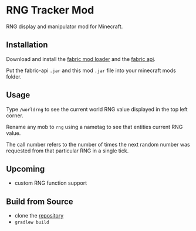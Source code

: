 # RNG Tracker Mod
RNG display and manipulator mod for Minecraft.

## Installation

Download and install the [fabric mod loader](https://fabricmc.net/use/) and the [fabric api](https://www.curseforge.com/minecraft/mc-mods/fabric-api).

Put the fabric-api `.jar` and this mod `.jar` file into your minecraft mods folder.

## Usage

Type `/worldrng` to see the current world RNG value displayed in the top left corner.

Rename any mob to `rng` using a nametag to see that entities current RNG value.

The call number refers to the number of times the next random number was requested from that particular RNG in a single tick.

## Upcoming
- custom RNG function support

## Build from Source
- clone the [repository](https://github.com/55c3/rng-tracker.git)
- `gradlew build`